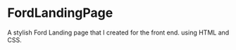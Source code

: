 # FordLandingPage
A stylish Ford Landing page that I created for the front end. using HTML and CSS.
